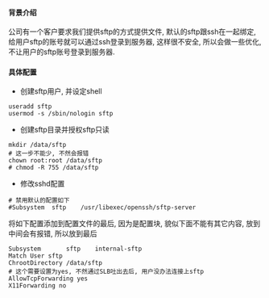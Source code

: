 #### 背景介绍

公司有一个客户要求我们提供sftp的方式提供文件, 默认的sftp跟ssh在一起绑定, 给用户sftp的账号就可以通过ssh登录到服务器, 这样很不安全, 所以会做一些优化, 不让用户的sftp账号登录到服务器.


#### 具体配置

* 创建sftp用户, 并设定shell

```
useradd sftp
usermod -s /sbin/nologin sftp
```

* 创建sftp目录并授权sftp只读

```
mkdir /data/sftp
# 这一步不能少, 不然会报错
chown root:root /data/sftp
# chmod -R 755 /data/sftp
```

* 修改sshd配置

```
# 禁用默认的配置如下
#Subsystem	sftp	/usr/libexec/openssh/sftp-server
```

将如下配置添加到配置文件的最后, 因为是配置块, 貌似下面不能有其它内容, 放到中间会有报错, 所以放到最后

```
Subsystem       sftp    internal-sftp
Match User sftp
ChrootDirectory /data/sftp
# 这个需要设置为yes, 不然通过SLB吐出去后, 用户没办法连接上sftp
AllowTcpForwarding yes
X11Forwarding no
```

